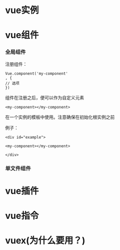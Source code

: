 # vue实例

# vue组件

### 全局组件

注册组件：

```
Vue.component('my-component'
, {
// 选项
})
```

组件在注册之后，便可以作为自定义元素

`<my-component></my-component>`

在一个实例的模板中使用。注意确保在初始化根实例之前

例子：

`<div id="example">`

`<my-component></my-component>`

`</div>`

### 单文件组件

# vue插件

# vue指令

# vuex\(为什么要用？\)



